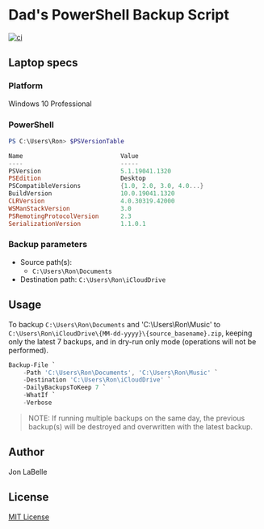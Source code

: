 # Dad's PowerShell Backup Script

[![ci](https://github.com/jonlabelle/dad-backup/actions/workflows/ci.yml/badge.svg)](https://github.com/jonlabelle/dad-backup/actions/workflows/ci.yml)

## Laptop specs

### Platform

Windows 10 Professional

### PowerShell

```powershell
PS C:\Users\Ron> $PSVersionTable

Name                           Value
----                           -----
PSVersion                      5.1.19041.1320
PSEdition                      Desktop
PSCompatibleVersions           {1.0, 2.0, 3.0, 4.0...}
BuildVersion                   10.0.19041.1320
CLRVersion                     4.0.30319.42000
WSManStackVersion              3.0
PSRemotingProtocolVersion      2.3
SerializationVersion           1.1.0.1
```

### Backup parameters

- Source path(s):
  - `C:\Users\Ron\Documents`
- Destination path: `C:\Users\Ron\iCloudDrive`

## Usage

To backup `C:\Users\Ron\Documents` and 'C:\Users\Ron\Music' to
`C:\Users\Ron\iCloudDrive\{MM-dd-yyyy}\{source_basename}.zip`, keeping only
the latest 7 backups, and in dry-run only mode (operations will not be performed).

```powershell
Backup-File `
    -Path 'C:\Users\Ron\Documents', 'C:\Users\Ron\Music' `
    -Destination 'C:\Users\Ron\iCloudDrive' `
    -DailyBackupsToKeep 7 `
    -WhatIf `
    -Verbose
```

> NOTE: If running multiple backups on the same day, the previous backup(s)
> will be destroyed and overwritten with the latest backup.

## Author

Jon LaBelle

## License

[MIT License](LICENSE.txt)
